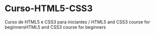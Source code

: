 # Curso-HTML5-CSS3
 Curso de HTML5 e CSS3 para iniciantes / HTML5 and CSS3 course for beginnersHTML5 and CSS3 course for beginners
